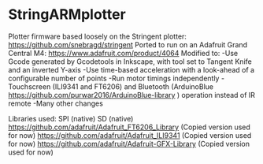 # StringARMplotter
 Plotter firmware based loosely on the Stringent plotter: https://github.com/snebragd/stringent
 Ported to run on an Adafruit Grand Central M4: https://www.adafruit.com/product/4064
 Modified to:
 -Use Gcode generated by Gcodetools in Inkscape, with tool set to Tangent Knife and an inverted Y-axis
 -Use time-based acceleration with a look-ahead of a configurable number of points
 -Run motor timings independently
 -Touchscreen (ILI9341 and FT6206) and Bluetooth (ArduinoBlue https://github.com/purwar2016/ArduinoBlue-library ) operation instead of IR remote
 -Many other changes

 Libraries used:
 SPI (native)
 SD (native)
https://github.com/adafruit/Adafruit_FT6206_Library (Copied version used for now)
https://github.com/adafruit/Adafruit_ILI9341 (Copied version used for now)
https://github.com/adafruit/Adafruit-GFX-Library (Copied version used for now)
